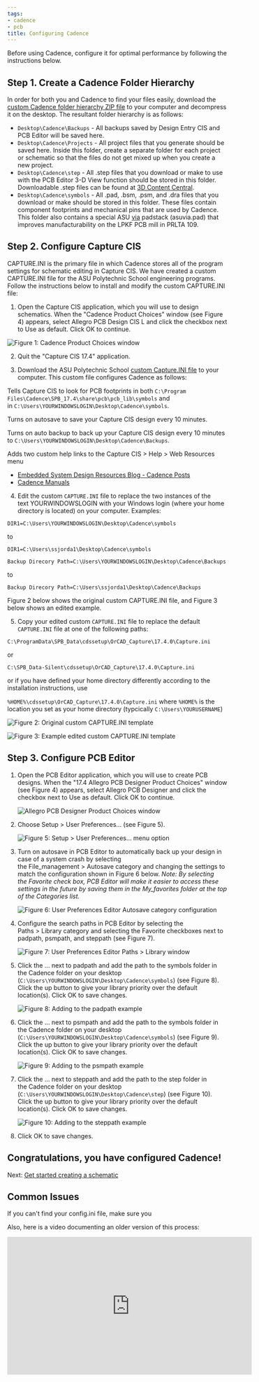 ```yaml
---
tags:
- cadence
- pcb
title: Configuring Cadence
---
```


Before using Cadence, configure it for optimal performance by following the instructions below.

## Step 1. Create a Cadence Folder Hierarchy

In order for both you and Cadence to find your files easily, download the [custom Cadence folder hierarchy ZIP file](https://drive.google.com/file/d/1Rb3sLhvu83eYboJO5tiLt3nEM1PjEGoA/view?usp=sharing) to your computer and decompress it on the desktop. The resultant folder hierarchy is as follows:

-   `Desktop\Cadence\Backups` - All backups saved by Design Entry CIS and PCB Editor will be saved here.
-   `Desktop\Cadence\Projects` - All project files that you generate should be saved here. Inside this folder, create a separate folder for each project or schematic so that the files do not get mixed up when you create a new project.
-   `Desktop\Cadence\step` - All .step files that you download or make to use with the PCB Editor 3-D View function should be stored in this folder. Downloadable .step files can be found at [3D Content Central](https://www.3dcontentcentral.com/).
-   `Desktop\Cadence\symbols` - All .pad, .bsm, .psm, and .dra files that you download or make should be stored in this folder. These files contain component footprints and mechanical pins that are used by Cadence. This folder also contains a special ASU [via](https://en.wikipedia.org/wiki/Via_(electronics)) padstack (asuvia.pad) that improves manufacturability on the LPKF PCB mill in PRLTA 109. 

## Step 2. Configure Capture CIS

CAPTURE.INI is the primary file in which Cadence stores all of the program settings for schematic editing in Capture CIS. We have created a custom CAPTURE.INI file for the ASU Polytechnic School engineering programs. Follow the instructions below to install and modify the custom CAPTURE.INI file:

1.  Open the Capture CIS application, which you will use to design schematics. When the "Cadence Product Choices" window (see Figure 4) appears, select Allegro PCB Design CIS L and click the checkbox next to Use as default. Click OK to continue.

   ![Figure 1: Cadence Product Choices window](/larger/image0063.png)
        
  
2.  Quit the "Capture CIS 17.4" application.

3.  Download the ASU Polytechnic School [custom Capture.INI file](https://drive.google.com/file/d/1wPGlv_hOVaj9csTwlRAfMQQq178dtzpR/view?usp=sharing) to your computer. This custom file configures Cadence as follows:

Tells Capture CIS to look for PCB footprints in both `C:\Program Files\Cadence\SPB_17.4\share\pcb\pcb_lib\symbols` and in `C:\Users\YOURWINDOWSLOGIN\Desktop\Cadence\symbols`.

Turns on autosave to save your Capture CIS design every 10 minutes.

Turns on auto backup to back up your Capture CIS design every 10 minutes to `C:\Users\YOURWINDOWSLOGIN\Desktop\Cadence\Backups`.

Adds two custom help links to the Capture CIS > Help > Web Resources menu

-   [Embedded System Design Resources Blog - Cadence Posts](/cadence/)
-   [Cadence Manuals](/cadence-manuals/)

4.  Edit the custom `CAPTURE.INI` file to replace the two instances of the text YOURWINDOWSLOGIN with your Windows login (where your home directory is located) on your computer. Examples:

`DIR1=C:\Users\YOURWINDOWSLOGIN\Desktop\Cadence\symbols`

to

`DIR1=C:\Users\ssjorda1\Desktop\Cadence\symbols`

`Backup Direcory Path=C:\Users\YOURWINDOWSLOGIN\Desktop\Cadence\Backups`

to

`Backup Direcory Path=C:\Users\ssjorda1\Desktop\Cadence\Backups`

Figure 2 below shows the original custom CAPTURE.INI file, and Figure 3 below shows an edited example.

5.  Copy your edited custom `CAPTURE.INI` file to replace the default `CAPTURE.INI` file at one of the following paths:

`C:\ProgramData\SPB_Data\cdssetup\OrCAD_Capture\17.4.0\Capture.ini`

or

`C:\SPB_Data-Silent\cdssetup\OrCAD_Capture\17.4.0\Capture.ini`

or if you have defined your home directory differently according to the installation instructions, use

`%HOME%\cdssetup\OrCAD_Capture\17.4.0\Capture.ini` where `%HOME%` is the location you set as your home directory (typcically `C:\Users\YOURUSERNAME`)

![Figure 2: Original custom CAPTURE.INI template](/larger/image0064.png)

![Figure 3: Example edited custom CAPTURE.INI template](/larger/image0065.png)
               
  
## Step 3. Configure PCB Editor

1.  Open the PCB Editor application, which you will use to create PCB designs. When the "17.4 Allegro PCB Designer Product Choices" window (see Figure 4) appears, select Allegro PCB Designer and click the checkbox next to Use as default. Click OK to continue.

    ![Allegro PCB Designer Product Choices window](/larger/image0066.png)

               
  
2.  Choose Setup > User Preferences... (see Figure 5).

    ![Figure 5: Setup > User Preferences... menu option](/larger/image0067.png)
              
  
3.  Turn on autosave in PCB Editor to automatically back up your design in case of a system crash by selecting the File_management > Autosave category and changing the settings to match the configuration shown in Figure 6 below. *Note: By selecting the Favorite check box, PCB Editor will make it easier to access these settings in the future by saving them in the My_favorites folder at the top of the Categories list.*

    ![Figure 6: User Preferences Editor Autosave category configuration](/larger/image0068.png)
        
  
4.  Configure the search paths in PCB Editor by selecting the Paths > Library category and selecting the Favorite checkboxes next to padpath, psmpath, and steppath (see Figure 7).

    ![Figure 7: User Preferences Editor Paths > Library window](/larger/image0069.png)
            
  
5.  Click the ... next to padpath and add the path to the symbols folder in the Cadence folder on your desktop (`C:\Users\YOURWINDOWSLOGIN\Desktop\Cadence\symbols`) (see Figure 8). Click the up button to give your library priority over the default location(s). Click OK to save changes.

    ![Figure 8: Adding to the padpath example](/larger/image0070.png)
                    
  
6.  Click the ... next to psmpath and add the path to the symbols folder in the Cadence folder on your desktop (`C:\Users\YOURWINDOWSLOGIN\Desktop\Cadence\symbols`) (see Figure 9). Click the up button to give your library priority over the default location(s). Click OK to save changes.

    ![Figure 9: Adding to the psmpath example](/larger/image0071.png)
                     
  
7.  Click the ... next to steppath and add the path to the step folder in the Cadence folder on your desktop (`C:\Users\YOURWINDOWSLOGIN\Desktop\Cadence\step`) (see Figure 10). Click the up button to give your library priority over the default location(s). Click OK to save changes.

    ![Figure 10: Adding to the steppath example](/larger/image0072.png)
                    
  
8.  Click OK to save changes.

## Congratulations, you have configured Cadence!

Next: [Get started creating a schematic](/getting-started-with-cadence/)

## Common Issues

If you can't find your config.ini file, make sure you 

Also, here is a video documenting an older version of this process:

<iframe width="560" height="315" src="https://www.youtube.com/embed/QyfyskwCqGA" title="YouTube video player" frameborder="0" allow="accelerometer; autoplay; clipboard-write; encrypted-media; gyroscope; picture-in-picture" allowfullscreen></iframe>